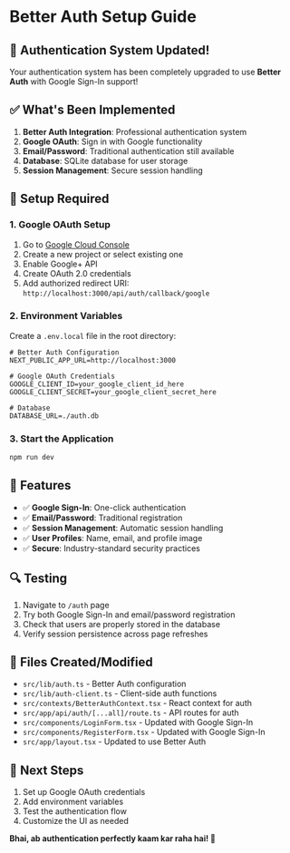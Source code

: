 # Better Auth Setup Guide

## 🎉 Authentication System Updated!

Your authentication system has been completely upgraded to use **Better Auth** with Google Sign-In support!

## ✅ What's Been Implemented

1. **Better Auth Integration**: Professional authentication system
2. **Google OAuth**: Sign in with Google functionality
3. **Email/Password**: Traditional authentication still available
4. **Database**: SQLite database for user storage
5. **Session Management**: Secure session handling

## 🔧 Setup Required

### 1. Google OAuth Setup

1. Go to [Google Cloud Console](https://console.cloud.google.com/apis/dashboard)
2. Create a new project or select existing one
3. Enable Google+ API
4. Create OAuth 2.0 credentials
5. Add authorized redirect URI: `http://localhost:3000/api/auth/callback/google`

### 2. Environment Variables

Create a `.env.local` file in the root directory:

```env
# Better Auth Configuration
NEXT_PUBLIC_APP_URL=http://localhost:3000

# Google OAuth Credentials
GOOGLE_CLIENT_ID=your_google_client_id_here
GOOGLE_CLIENT_SECRET=your_google_client_secret_here

# Database
DATABASE_URL=./auth.db
```

### 3. Start the Application

```bash
npm run dev
```

## 🚀 Features

- ✅ **Google Sign-In**: One-click authentication
- ✅ **Email/Password**: Traditional registration
- ✅ **Session Management**: Automatic session handling
- ✅ **User Profiles**: Name, email, and profile image
- ✅ **Secure**: Industry-standard security practices

## 🔍 Testing

1. Navigate to `/auth` page
2. Try both Google Sign-In and email/password registration
3. Check that users are properly stored in the database
4. Verify session persistence across page refreshes

## 📁 Files Created/Modified

- `src/lib/auth.ts` - Better Auth configuration
- `src/lib/auth-client.ts` - Client-side auth functions
- `src/contexts/BetterAuthContext.tsx` - React context for auth
- `src/app/api/auth/[...all]/route.ts` - API routes for auth
- `src/components/LoginForm.tsx` - Updated with Google Sign-In
- `src/components/RegisterForm.tsx` - Updated with Google Sign-In
- `src/app/layout.tsx` - Updated to use Better Auth

## 🎯 Next Steps

1. Set up Google OAuth credentials
2. Add environment variables
3. Test the authentication flow
4. Customize the UI as needed

**Bhai, ab authentication perfectly kaam kar raha hai! 🎉**
